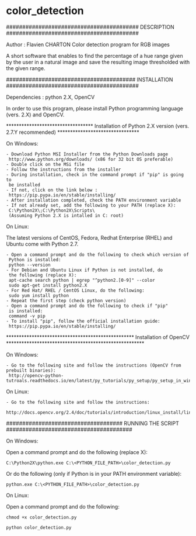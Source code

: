 # color_detection


######################################### DESCRIPTION #########################################

Author : Flavien CHARTON
Color detection program for RGB images

A short software that enables to find the percentage of a hue range given by
the user in a natural image and save the resulting image thresholded with the
given range.

######################################## INSTALLATION #########################################

Dependencies : python 2.X, OpenCV

In order to use this program, please install Python programming language 
(vers. 2.X) and OpenCV.

********************************** Installation of Python 2.X version (vers. 2.7.Y recommended) ********************************

On Windows: 

	- Download Python MSI Installer from the Python Downloads page
	 http://www.python.org/downloads/ (x86 for 32 bit OS preferable)
	- Double click on the MSi file
	- Follow the instructions from the installer
	- During installation, check in the command prompt if "pip" is going to 
	 be installed
	- If not, click on the link below :
	 https://pip.pypa.io/en/stable/installing/
	- After installation completed, check the PATH environment variable
	- If not already set, add the following to your PATH (replace X):
	 C:\Python2X\;C:\Python2X\Scripts\
	 (Assuming Python 2.X is intalled in C: root) 

On Linux:

   The latest versions of CentOS, Fedora, Redhat Enterprise (RHEL) and Ubuntu come
   with Python 2.7.

	- Open a command prompt and do the following to check which version of
	 Python is installed:
	 python --version
	- For Debian and Ubuntu Linux if Python is not installed, do
	 the following (replace X):
	 apt-cache search python | egrep "^python2.[0-9]" --color
	 sudo apt-get install python2.X
	- For Red Hat/ RHEL / CentOS Linux, do the following:
	 sudo yum install python
	- Repeat the first step (check python version)
	- Open a command prompt and do the following to check if "pip" 
	 is installed:
	 command -v pip
	- To install "pip", follow the official installation guide:
	 https://pip.pypa.io/en/stable/installing/

************************************************** Installation of OpenCV ******************************************************

On Windows:

	- Go to the following site and follow the instructions (OpenCV from prebuilt binaries):
	 http://opencv-python-tutroals.readthedocs.io/en/latest/py_tutorials/py_setup/py_setup_in_windows/py_setup_in_windows.html

On Linux:

   	- Go to the following site and follow the instructions:
	 http://docs.opencv.org/2.4/doc/tutorials/introduction/linux_install/linux_install.html

#################################### RUNNING THE SCRIPT #######################################

On Windows:

   Open a command prompt and do the following (replace X):
   
	C:\Python2X\python.exe C:\<PYTHON_FILE_PATH>\color_detection.py
	
   Or do the following (only if Python is in your PATH environment variable):
   
	python.exe C:\<PYTHON_FILE_PATH>\color_detection.py

On Linux:

   Open a command prompt and do the following:
	
	chmod +x color_detection.py
	
	python color_detection.py
